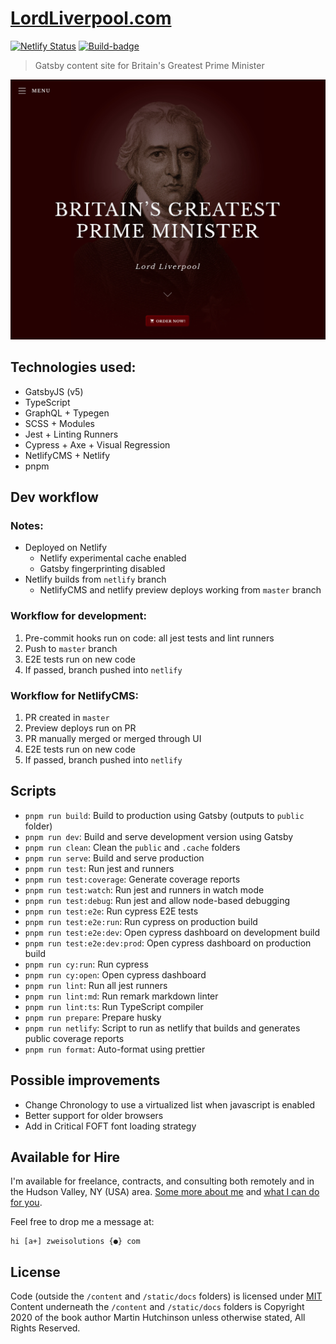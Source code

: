 # [LordLiverpool.com](https://www.lordliverpool.com/)

[![Netlify Status](https://img.shields.io/netlify/6c600477-b01f-411f-bafd-d5a428a1ec4e?logo=netlify&style=flat-square)](https://app.netlify.com/sites/torystories/deploys)
[![Build-badge](https://img.shields.io/github/actions/workflow/status/Zweihander-Main/lordliverpool.com/test.yml?branch=master&logo=github&style=flat-square)](https://github.com/Zweihander-Main/lordliverpool.com/actions?query=workflow%3Ae2e-test)

> Gatsby content site for Britain's Greatest Prime Minister

![Screenshot of LordLiverpool.com](./docs/lordliverpool.png)

## Technologies used:

-   GatsbyJS (v5)
-   TypeScript
-   GraphQL + Typegen
-   SCSS + Modules
-   Jest + Linting Runners
-   Cypress + Axe + Visual Regression
-   NetlifyCMS + Netlify
-   pnpm

## Dev workflow

### Notes:

-   Deployed on Netlify
    -   Netlify experimental cache enabled
    -   Gatsby fingerprinting disabled
-   Netlify builds from `netlify` branch
    -   NetlifyCMS and netlify preview deploys working from `master` branch

### Workflow for development:

1. Pre-commit hooks run on code: all jest tests and lint runners
2. Push to `master` branch
3. E2E tests run on new code
4. If passed, branch pushed into `netlify`

### Workflow for NetlifyCMS:

1. PR created in `master`
2. Preview deploys run on PR
3. PR manually merged or merged through UI
4. E2E tests run on new code
5. If passed, branch pushed into `netlify`

## Scripts

-   `pnpm run build`: Build to production using Gatsby (outputs to `public` folder)
-   `pnpm run dev`: Build and serve development version using Gatsby
-   `pnpm run clean`: Clean the `public` and `.cache` folders
-   `pnpm run serve`: Build and serve production
-   `pnpm run test`: Run jest and runners
-   `pnpm run test:coverage`: Generate coverage reports
-   `pnpm run test:watch`: Run jest and runners in watch mode
-   `pnpm run test:debug`: Run jest and allow node-based debugging
-   `pnpm run test:e2e`: Run cypress E2E tests
-   `pnpm run test:e2e:run`: Run cypress on production build
-   `pnpm run test:e2e:dev`: Open cypress dashboard on development build
-   `pnpm run test:e2e:dev:prod`: Open cypress dashboard on production build
-   `pnpm run cy:run`: Run cypress
-   `pnpm run cy:open`: Open cypress dashboard
-   `pnpm run lint`: Run all jest runners
-   `pnpm run lint:md`: Run remark markdown linter
-   `pnpm run lint:ts`: Run TypeScript compiler
-   `pnpm run prepare`: Prepare husky
-   `pnpm run netlify`: Script to run as netlify that builds and generates public coverage reports
-   `pnpm run format`: Auto-format using prettier

## Possible improvements

-   Change Chronology to use a virtualized list when javascript is enabled
-   Better support for older browsers
-   Add in Critical FOFT font loading strategy

## Available for Hire

I'm available for freelance, contracts, and consulting both remotely and in the Hudson Valley, NY (USA) area. [Some more about me](https://www.zweisolutions.com/about.html) and [what I can do for you](https://www.zweisolutions.com/services.html).

Feel free to drop me a message at:

```
hi [a+] zweisolutions {●} com
```

## License

Code (outside the `/content` and `/static/docs` folders) is licensed under [MIT](./LICENSE)
Content underneath the `/content` and `/static/docs` folders is Copyright 2020 of the book author Martin Hutchinson unless otherwise stated, All Rights Reserved.
